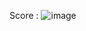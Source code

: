 Score :
![image](https://user-images.githubusercontent.com/87994727/164593402-a22e9c0e-1f91-4999-843b-9f5d4ff0e24e.png)
